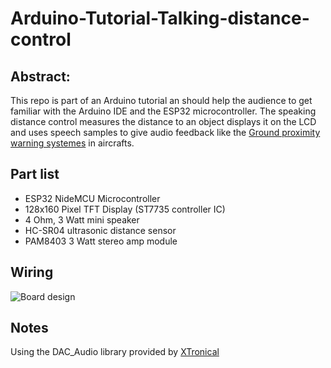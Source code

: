 # Arduino-Tutorial-Talking-distance-control

## Abstract:
This repo is part of an Arduino tutorial an should help the audience to get familiar with the Arduino IDE and the ESP32 microcontroller.
The speaking distance control measures the distance to an object displays it on the LCD and uses speech samples to give audio feedback like the [Ground proximity warning systemes](https://en.wikipedia.org/wiki/Ground_proximity_warning_system) in aircrafts.

## Part list
* ESP32 NideMCU Microcontroller
* 128x160 Pixel TFT Display (ST7735 controller IC)
* 4 Ohm, 3 Watt mini speaker
* HC-SR04 ultrasonic distance sensor
* PAM8403 3 Watt stereo amp module

## Wiring
![Board design](https://github.com/mlaber/Arduino-tutorial-speaking-distance-control/blob/main/speaking-distance_Steckplatine.png)


## Notes
Using the DAC_Audio library provided by [XTronical](https://www.xtronical.com/the-dacaudio-library-download-and-installation/)
